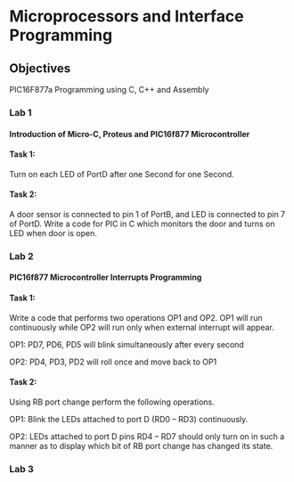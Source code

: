 # Microprocessors and Interface Programming
## Objectives
PIC16F877a Programming using C, C++ and Assembly
### Lab 1
#### Introduction of Micro-C, Proteus and PIC16f877 Microcontroller
#### Task 1: 
Turn on each LED of PortD after one Second for one Second.
#### Task 2: 
A door sensor is connected to pin 1 of PortB, and LED is connected to pin 7 of PortD. Write a code for PIC in C which monitors the door and turns on LED when door is open.
### Lab 2
#### PIC16f877 Microcontroller Interrupts Programming
#### Task 1: 
Write a code that performs two operations OP1 and OP2. OP1 will run continuously while OP2 will run only when external interrupt will appear.

OP1: PD7, PD6, PD5 will blink simultaneously after every second

OP2: PD4, PD3, PD2 will roll once and move back to OP1
#### Task 2: 
Using RB port change perform the following operations.

OP1: Blink the LEDs attached to port D (RD0 – RD3) continuously.

OP2: LEDs attached to port D pins RD4 – RD7 should only turn on in such a manner as to display which bit of RB port change has changed its state. 
### Lab 3
